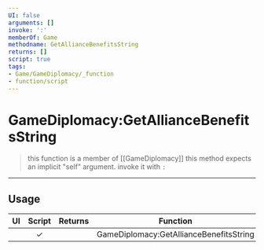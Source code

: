 ```yaml
---
UI: false
arguments: []
invoke: ':'
memberOf: Game
methodname: GetAllianceBenefitsString
returns: []
script: true
tags:
- Game/GameDiplomacy/_function
- function/script
---
```

# GameDiplomacy:GetAllianceBenefitsString
> this function is a member of [[GameDiplomacy]]
> this method expects an implicit "self" argument. invoke it with `:`
-----
## Usage
|  UI | Script | Returns | Function | Arguments |
|:---:|:------:|-------:|:--------:|:---------|
| |✓||GameDiplomacy:GetAllianceBenefitsString||
